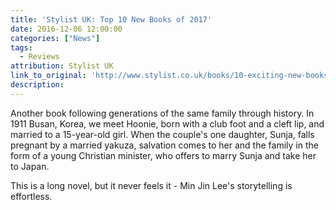 ```yaml
---
title: 'Stylist UK: Top 10 New Books of 2017'
date: 2016-12-06 12:00:00
categories: ["News"]
tags:
  - Reviews
attribution: Stylist UK
link_to_original: 'http://www.stylist.co.uk/books/10-exciting-new-books-to-look-forward-to-in-2017'
description:
---
```



Another book following generations of the same family through history. In 1911 Busan, Korea, we meet Hoonie, born with a club foot and a cleft lip, and married to a 15-year-old girl. When the couple's one daughter, Sunja, falls pregnant by a married yakuza, salvation comes to her and the family in the form of a young Christian minister, who offers to marry Sunja and take her to Japan.

This is a long novel, but it never feels it - Min Jin Lee's storytelling is effortless.